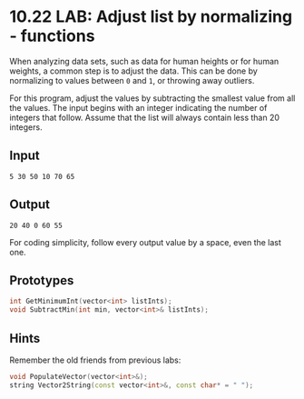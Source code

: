 # 10.22 LAB: Adjust list by normalizing - functions
When analyzing data sets, such as data for human heights or for human weights,
a common step is to adjust the data.
This can be done by normalizing to values between `0` and `1`,
or throwing away outliers.

For this program,
adjust the values by subtracting the smallest value from all the values.
The input begins with an integer indicating the number of integers that follow.
Assume that the list will always contain less than 20 integers.

## Input
```
5 30 50 10 70 65
```

## Output
```
20 40 0 60 55
```
For coding simplicity, follow every output value by a space, even the last one.

## Prototypes
```cpp
int GetMinimumInt(vector<int> listInts);
void SubtractMin(int min, vector<int>& listInts);
```

## Hints
Remember the old friends from previous labs:
```cpp
void PopulateVector(vector<int>&);
string Vector2String(const vector<int>&, const char* = " ");
```